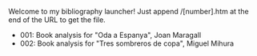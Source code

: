 Welcome to my bibliography launcher!
Just append /\[number].htm at the end of the URL to get the file.

- 001: Book analysis for "Oda a Espanya", Joan Maragall
- 002: Book analysis for "Tres sombreros de copa", Miguel Mihura
